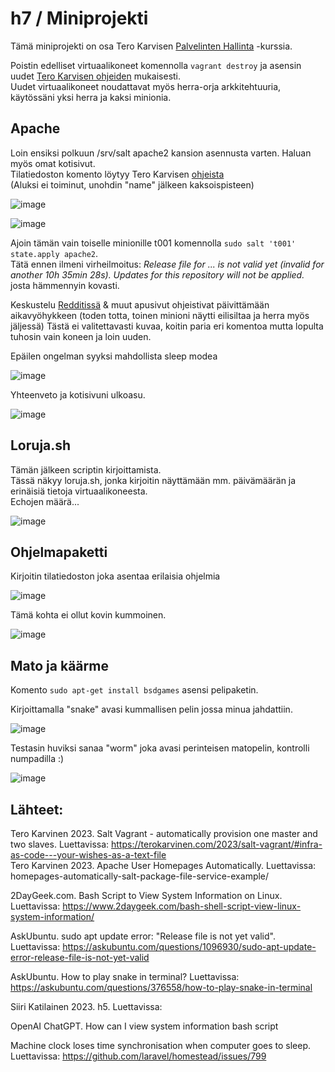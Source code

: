 # h7 / Miniprojekti  

Tämä miniprojekti on osa Tero Karvisen [Palvelinten Hallinta](https://terokarvinen.com/2023/configuration-management-2023-autumn/) -kurssia.    

Poistin edelliset virtuaalikoneet komennolla ```vagrant destroy``` ja asensin uudet [Tero Karvisen ohjeiden](https://terokarvinen.com/2023/salt-vagrant/#infra-as-code---your-wishes-as-a-text-file) mukaisesti.  
Uudet virtuaalikoneet noudattavat myös herra-orja arkkitehtuuria, käytössäni yksi herra ja kaksi minionia.  

## Apache
Loin ensiksi polkuun /srv/salt apache2 kansion asennusta varten. Haluan myös omat kotisivut.  
Tilatiedoston komento löytyy Tero Karvisen [ohjeista](https://terokarvinen.com/2018/04/03/apache-user-homepages-automatically-salt-package-file-service-example/)  
(Aluksi ei toiminut, unohdin "name" jälkeen kaksoispisteen)

![image](https://github.com/sibbee/p.hallinta/assets/149330317/c8d37385-ed70-4017-a150-1c76e158a8ef)  

![image](https://github.com/sibbee/p.hallinta/assets/149330317/1ab1eb0d-8afd-45a9-8957-e85d083bee7e)  

Ajoin tämän vain toiselle minionille t001 komennolla ```sudo salt 't001' state.apply apache2```.  
Tätä ennen ilmeni virheilmoitus: 
_Release file for ... is not valid yet (invalid for another 10h 35min 28s). Updates for this repository will not be applied._ josta hämmennyin kovasti. 

Keskustelu [Redditissä](https://askubuntu.com/questions/1096930/sudo-apt-update-error-release-file-is-not-yet-valid) & muut apusivut ohjeistivat päivittämään aikavyöhykkeen (toden totta, toinen minioni näytti eilisiltaa ja herra myös jäljessä) 
Tästä ei valitettavasti kuvaa, koitin paria eri komentoa mutta lopulta tuhosin vain koneen ja loin uuden. 

Epäilen ongelman syyksi mahdollista sleep modea 

![image](https://github.com/sibbee/p.hallinta/assets/149330317/edcea6b1-e34a-4644-a30a-4f583f010759)  

Yhteenveto ja kotisivuni ulkoasu.  

![image](https://github.com/sibbee/p.hallinta/assets/149330317/2152dd66-679c-43b0-99c3-5974abad3fd3)  

## Loruja.sh

Tämän jälkeen scriptin kirjoittamista.  
Tässä näkyy loruja.sh, jonka kirjoitin näyttämään mm. päivämäärän ja erinäisiä tietoja virtuaalikoneesta.  
Echojen määrä...

![image](https://github.com/sibbee/p.hallinta/assets/149330317/9cf4305f-53de-4c66-9ab4-8916c2171375)  

## Ohjelmapaketti 

Kirjoitin tilatiedoston joka asentaa erilaisia ohjelmia 

![image](https://github.com/sibbee/p.hallinta/assets/149330317/c7d4cad2-0b5a-4cf6-866e-30fe0d234858)

Tämä kohta ei ollut kovin kummoinen. 


![image](https://github.com/sibbee/p.hallinta/assets/149330317/c8b9d572-c3bc-4590-badc-5954d2915217) 

## Mato ja käärme 

Komento ```sudo apt-get install bsdgames``` asensi pelipaketin. 

Kirjoittamalla "snake" avasi kummallisen pelin jossa minua jahdattiin. 

![image](https://github.com/sibbee/p.hallinta/assets/149330317/978971d9-09ab-4d4c-8a1e-8af7d939e565) 

Testasin huviksi sanaa "worm" joka avasi perinteisen matopelin, kontrolli numpadilla :)

![image](https://github.com/sibbee/p.hallinta/assets/149330317/a13d38aa-a1f5-4b4b-b674-93cac8f64c9d) 

 

## Lähteet:  

Tero Karvinen 2023. Salt Vagrant - automatically provision one master and two slaves. Luettavissa: https://terokarvinen.com/2023/salt-vagrant/#infra-as-code---your-wishes-as-a-text-file  
Tero Karvinen 2023. Apache User Homepages Automatically. Luettavissa: homepages-automatically-salt-package-file-service-example/  

2DayGeek.com. Bash Script to View System Information on Linux. Luettavissa: https://www.2daygeek.com/bash-shell-script-view-linux-system-information/  

AskUbuntu. sudo apt update error: "Release file is not yet valid". Luettavissa: https://askubuntu.com/questions/1096930/sudo-apt-update-error-release-file-is-not-yet-valid 

AskUbuntu. How to play snake in terminal? Luettavissa: https://askubuntu.com/questions/376558/how-to-play-snake-in-terminal 

Siiri Katilainen 2023. h5. Luettavissa: 

OpenAI ChatGPT. How can I view system information bash script 

Machine clock loses time synchronisation when computer goes to sleep. Luettavissa: https://github.com/laravel/homestead/issues/799 










